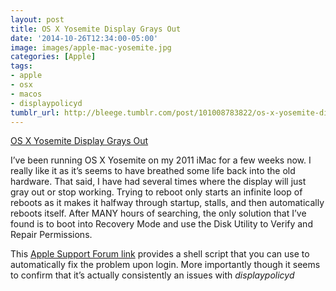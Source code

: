 ```yaml
---
layout: post
title: OS X Yosemite Display Grays Out
date: '2014-10-26T12:34:00-05:00'
image: images/apple-mac-yosemite.jpg
categories: [Apple]
tags:
- apple
- osx
- macos
- displaypolicyd
tumblr_url: http://bleege.tumblr.com/post/101008783822/os-x-yosemite-display-grays-out
---
```

[OS X Yosemite Display Grays Out](https://discussions.apple.com/thread/6624349)

<!--excerpt.start-->
I’ve been running OS X Yosemite on my 2011 iMac for a few weeks now.  I really like it as it’s seems to have breathed some life back into the old hardware.  That said, I have had several times where the display will just gray out or stop working.  Trying to reboot only starts an infinite loop of reboots as it makes it halfway through startup, stalls, and then automatically reboots itself.  After MANY hours of searching, the only solution that I’ve found is to boot into Recovery Mode and use the Disk Utility to Verify and Repair Permissions.
<!--excerpt.end-->

This [Apple Support Forum link](https://discussions.apple.com/thread/6624349) provides a shell script that you can use to automatically fix the problem upon login.  More importantly though it seems to confirm that it’s actually consistently an issues with _displaypolicyd_

